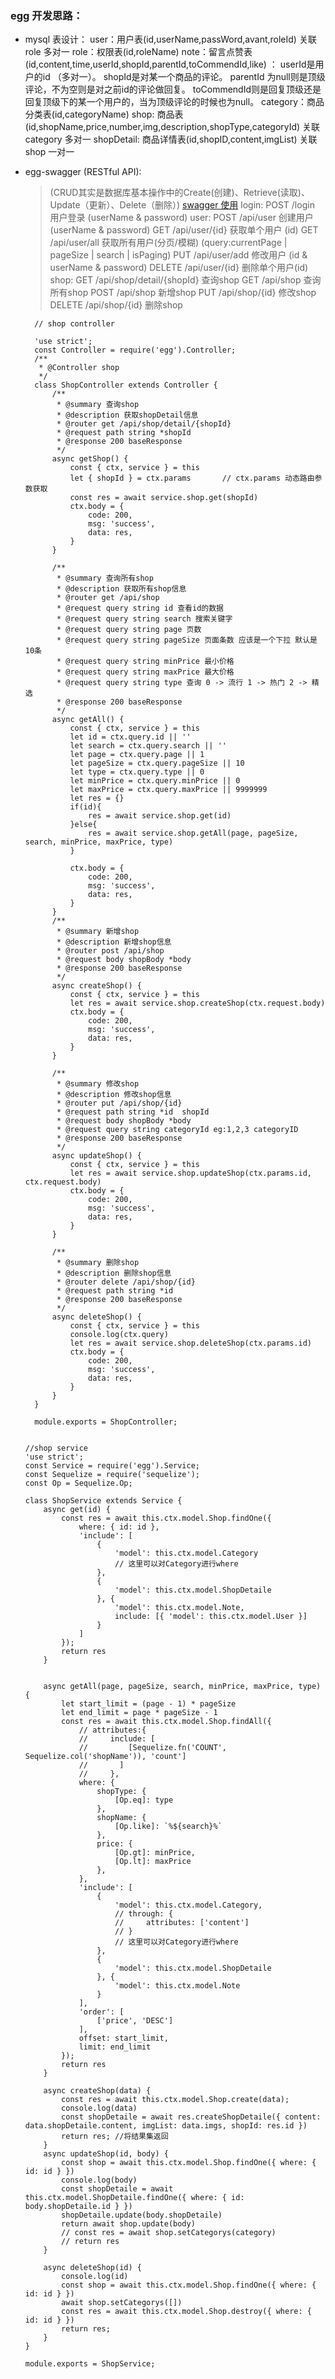 ### egg 开发思路：
  * mysql 表设计：
    user：用户表(id,userName,passWord,avant,roleId)  关联role  多对一
    role：权限表(id,roleName)
    note：留言点赞表(id,content,time,userId,shopId,parentId,toCommendId,like) ：
      userId是用户的id （多对一）。 
      shopId是对某一个商品的评论。 
      parentId 为null则是顶级评论，不为空则是对之前id的评论做回复。
      toCommendId则是回复顶级还是回复顶级下的某一个用户的，当为顶级评论的时候也为null。 
    category：商品分类表(id,categoryName) 
    shop: 商品表(id,shopName,price,number,img,description,shopType,categoryId) 关联category 多对一
    shopDetail: 商品详情表(id,shopID,content,imgList) 关联shop 一对一
    
  * egg-swagger (RESTful API): 
    > (CRUD其实是数据库基本操作中的Create(创建)、Retrieve(读取)、Update（更新）、Delete（删除）)
      [swagger 使用](https://www.npmjs.com/package/egg-swagger-doc)
      login:
        POST  /login 用户登录 (userName & password)
      user:
        POST    /api/user       创建用户 (userName & password)
        GET     /api/user/{id}  获取单个用户 (id)
        GET     /api/user/all   获取所有用户(分页/模糊) (query:currentPage | pageSize | search | isPaging)
        PUT     /api/user/add   修改用户 (id & userName & password)
        DELETE  /api/user/{id}  删除单个用户(id)
      shop:
        GET     /api/shop/detail/{shopId} 查询shop
        GET     /api/shop                 查询所有shop
        POST    /api/shop                 新增shop
        PUT     /api/shop/{id}            修改shop
        DELETE  /api/shop/{id}            删除shop
    ```
      // shop controller
      
      'use strict';
      const Controller = require('egg').Controller;
      /** 
       * @Controller shop 
       */
      class ShopController extends Controller {
          /**
           * @summary 查询shop
           * @description 获取shopDetail信息
           * @router get /api/shop/detail/{shopId}
           * @request path string *shopId  
           * @response 200 baseResponse 
           */
          async getShop() {
              const { ctx, service } = this
              let { shopId } = ctx.params       // ctx.params 动态路由参数获取
              const res = await service.shop.get(shopId)
              ctx.body = {
                  code: 200,
                  msg: 'success',
                  data: res,
              }
          }

          /**
           * @summary 查询所有shop
           * @description 获取所有shop信息
           * @router get /api/shop
           * @request query string id 查看id的数据 
           * @request query string search 搜索关键字 
           * @request query string page 页数 
           * @request query string pageSize 页面条数 应该是一个下拉 默认是10条 
           * @request query string minPrice 最小价格 
           * @request query string maxPrice 最大价格 
           * @request query string type 查询 0 -> 流行 1 -> 热门 2 -> 精选  
           * @response 200 baseResponse 
           */
          async getAll() {
              const { ctx, service } = this
              let id = ctx.query.id || ''
              let search = ctx.query.search || ''
              let page = ctx.query.page || 1
              let pageSize = ctx.query.pageSize || 10
              let type = ctx.query.type || 0
              let minPrice = ctx.query.minPrice || 0
              let maxPrice = ctx.query.maxPrice || 9999999
              let res = {}
              if(id){
                  res = await service.shop.get(id)
              }else{
                  res = await service.shop.getAll(page, pageSize, search, minPrice, maxPrice, type)
              }

              ctx.body = {
                  code: 200,
                  msg: 'success',
                  data: res,
              }
          }
          /**
           * @summary 新增shop
           * @description 新增shop信息
           * @router post /api/shop
           * @request body shopBody *body  
           * @response 200 baseResponse 
           */
          async createShop() {
              const { ctx, service } = this
              let res = await service.shop.createShop(ctx.request.body)
              ctx.body = {
                  code: 200,
                  msg: 'success',
                  data: res,
              }
          }

          /**
           * @summary 修改shop
           * @description 修改shop信息
           * @router put /api/shop/{id}
           * @request path string *id  shopId
           * @request body shopBody *body 
           * @request query string categoryId eg:1,2,3 categoryID 
           * @response 200 baseResponse 
           */
          async updateShop() {
              const { ctx, service } = this
              let res = await service.shop.updateShop(ctx.params.id, ctx.request.body)
              ctx.body = {
                  code: 200,
                  msg: 'success',
                  data: res,
              }
          }

          /**
           * @summary 删除shop
           * @description 删除shop信息
           * @router delete /api/shop/{id}
           * @request path string *id  
           * @response 200 baseResponse 
           */
          async deleteShop() {
              const { ctx, service } = this
              console.log(ctx.query)
              let res = await service.shop.deleteShop(ctx.params.id)
              ctx.body = {
                  code: 200,
                  msg: 'success',
                  data: res,
              }
          }
      }

      module.exports = ShopController;
  
    ```
    ```
    //shop service
    'use strict';
    const Service = require('egg').Service;
    const Sequelize = require('sequelize');
    const Op = Sequelize.Op;

    class ShopService extends Service {
        async get(id) {
            const res = await this.ctx.model.Shop.findOne({
                where: { id: id },
                'include': [
                    {
                        'model': this.ctx.model.Category
                        // 这里可以对Category进行where
                    },
                    {
                        'model': this.ctx.model.ShopDetaile
                    }, {
                        'model': this.ctx.model.Note,
                        include: [{ 'model': this.ctx.model.User }]
                    }
                ]
            });
            return res
        }


        async getAll(page, pageSize, search, minPrice, maxPrice, type) {
            let start_limit = (page - 1) * pageSize
            let end_limit = page * pageSize - 1
            const res = await this.ctx.model.Shop.findAll({
                // attributes:{
                //     include: [
                //         [Sequelize.fn('COUNT', Sequelize.col('shopName')), 'count']
                //       ]
                //     },
                where: {
                    shopType: {
                        [Op.eq]: type
                    },
                    shopName: {
                        [Op.like]: `%${search}%`
                    },
                    price: {
                        [Op.gt]: minPrice,
                        [Op.lt]: maxPrice
                    },
                },
                'include': [
                    {
                        'model': this.ctx.model.Category,
                        // through: {
                        //     attributes: ['content']
                        // }
                        // 这里可以对Category进行where
                    },
                    {
                        'model': this.ctx.model.ShopDetaile
                    }, {
                        'model': this.ctx.model.Note
                    }
                ],
                'order': [
                    ['price', 'DESC']
                ],
                offset: start_limit,
                limit: end_limit
            });
            return res
        }

        async createShop(data) {
            const res = await this.ctx.model.Shop.create(data);
            console.log(data)
            const shopDetaile = await res.createShopDetaile({ content: data.shopDetaile.content, imgList: data.imgs, shopId: res.id })
            return res; //将结果集返回
        }
        async updateShop(id, body) {
            const shop = await this.ctx.model.Shop.findOne({ where: { id: id } })
            console.log(body)
            const shopDetaile = await this.ctx.model.ShopDetaile.findOne({ where: { id: body.shopDetaile.id } })
            shopDetaile.update(body.shopDetaile)
            return await shop.update(body)
            // const res = await shop.setCategorys(category)
            // return res
        }

        async deleteShop(id) {
            console.log(id)
            const shop = await this.ctx.model.Shop.findOne({ where: { id: id } })
            await shop.setCategorys([])
            const res = await this.ctx.model.Shop.destroy({ where: { id: id } })
            return res;
        }
    }

    module.exports = ShopService;

    ```
